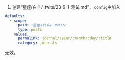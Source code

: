 1. 创建“星座/白羊/_twits/23-6-1-测试.md”，
`config`中加入
```yaml
defaults:
  - scope:
      path: "星座/白羊/_twits"
      type: posts
    values:
      permalink: journal/:year/:month/:day/:title
      category: journals
```
无效。
